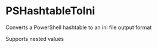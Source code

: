# PSHashtableToIni
Converts a PowerShell hashtable to an ini file output format

Supports nested values
